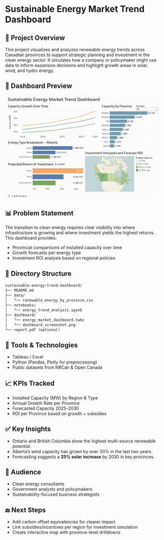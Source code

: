 # Sustainable Energy Market Trend Dashboard

## 📌 Project Overview
This project visualizes and analyzes renewable energy trends across Canadian provinces to support strategic planning and investment in the clean energy sector. It simulates how a company or policymaker might use data to inform expansion decisions and highlight growth areas in solar, wind, and hydro energy.
## 📸 Dashboard Preview
![Energy Trend Dashboard](dashboard/dashboard2.png)
## 📊 Problem Statement
The transition to clean energy requires clear visibility into where infrastructure is growing and where investment yields the highest returns. This dashboard provides:
- Provincial comparisons of installed capacity over time
- Growth forecasts per energy type
- Investment ROI analysis based on regional policies

## 📂 Directory Structure
```
sustainable-energy-trend-dashboard/
├── README.md
├── data/
│   └── renewable_energy_by_province.csv
├── notebooks/
│   └── energy_trend_analysis.ipynb
├── dashboard/
│   └── energy_market_dashboard.twbx
│   └── dashboard_screenshot.png
└── report.pdf (optional)
```

## 🧮 Tools & Technologies
- Tableau / Excel
- Python (Pandas, Plotly for preprocessing)
- Public datasets from NRCan & Open Canada

## 📈 KPIs Tracked
- Installed Capacity (MW) by Region & Type
- Annual Growth Rate per Province
- Forecasted Capacity 2025–2030
- ROI per Province based on growth + subsidies

## ✅ Key Insights
- Ontario and British Columbia show the highest multi-source renewable potential.
- Alberta’s wind capacity has grown by over 30% in the last two years.
- Forecasting suggests a **25% solar increase** by 2030 in key provinces.



## 📣 Audience
- Clean energy consultants
- Government analysts and policymakers
- Sustainability-focused business strategists

## 🔚 Next Steps
- Add carbon offset equivalencies for clearer impact
- Link subsidies/incentives per region for investment simulation
- Create interactive map with province-level drilldowns

